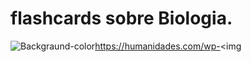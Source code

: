 # flashcards sobre Biologia.
<img src="https://lms.treetree2.school/asset-v1:afterschool+biologiamolecularcelular+2022-01+type@asset+block@3d-medical-background-with-virus-cells-dna-strand-smaller.png
  src=content/uploads/2018/11/reino-monera-2-e1582997277302.jpg https://thumbs.dreamstime.com/b/ilustra%C3%A7%C3%A3o-d-da-anatomia-do-cora%C3%A7%C3%A3o-humano-alta-tecnologia-e-investiga%C3%A7%C3%A3o-m%C3%A9dica-diagn%C3%B3stico-em-linha-de-%C3%B3rg%C3%A3os-internos-217085605.jpg
" alt="Backgraund-color">https://humanidades.com/wp-<img 
